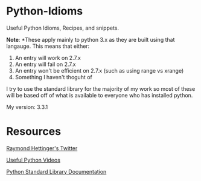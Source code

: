 Python-Idioms
=============

Useful Python Idioms, Recipes,  and snippets.

**Note**: *These apply mainly to python 3.x as they are built using that langauge.
This means that either:

1. An entry will work on 2.7.x
2. An entry will fail on 2.7.x
3. An entry won't be efficient on 2.7.x (such as using range vs xrange)
4. Something I haven't thoguht of

I try to use the standard library for the majority of my work so most of these will be based
off of what is available to everyone who has installed python.

My version: 3.3.1

Resources
=========
[Raymond Hettinger's Twitter](https://twitter.com/raymondh)

[Useful Python Videos](http://www.youtube.com/watch?v=sPiWg5jSoZI&list=PLJaXNHXr5Ws3MpYMlRXTyrg_NMz1NhF__)

[Python Standard Library Documentation](http://docs.python.org/3.3/library/)
